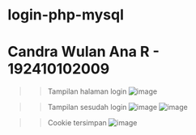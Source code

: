 # login-php-mysql
# Candra Wulan Ana R - 192410102009
>> Tampilan halaman login
![image](https://user-images.githubusercontent.com/72352882/118356978-e74edf00-b5a1-11eb-9571-382e5ff46598.png)

>> Tampilan sesudah login 
![image](https://user-images.githubusercontent.com/72352882/118357036-30069800-b5a2-11eb-81dc-dee37586cd66.png)
![image](https://user-images.githubusercontent.com/72352882/118357044-3d238700-b5a2-11eb-9ea5-69434c1948c4.png)

>> Cookie tersimpan
![image](https://user-images.githubusercontent.com/72352882/118357067-5e847300-b5a2-11eb-9051-569eee0a8148.png)

